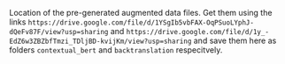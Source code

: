 Location of the pre-generated augmented data files. Get them using the links `https://drive.google.com/file/d/1YSgIb5vbFAX-OqPSuoLYphJ-dQeFv87F/view?usp=sharing` and `https://drive.google.com/file/d/1y_-EdZ6w3ZBZbfTmzi_TDljBD-kvijKm/view?usp=sharing` and save them here as folders `contextual_bert` and `backtranslation` respecitvely.
